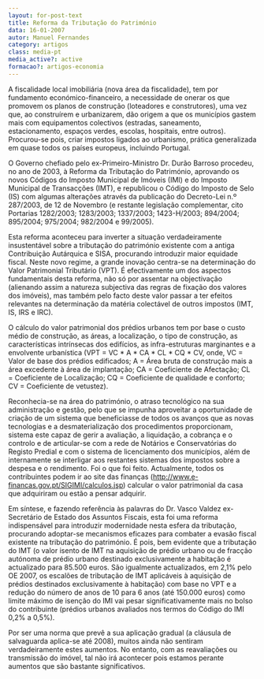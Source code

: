 ```yaml
---
layout: for-post-text
title: Reforma da Tributação do Património
data: 16-01-2007
autor: Manuel Fernandes
category: artigos
class: media-pt
media_active?: active
formacao?: artigos-economia
---  
```



A fiscalidade local imobiliária (nova área da fiscalidade), tem por fundamento económico-financeiro, a necessidade de onerar os que promovem os planos de construção (loteadores e construtores), uma vez que, ao construírem e urbanizarem, dão origem a que os municípios gastem mais com equipamentos colectivos (estradas, saneamento, estacionamento, espaços verdes, escolas, hospitais, entre outros). Procurou-se pois, criar impostos ligados ao urbanismo, prática generalizada em quase todos os países europeus, incluindo Portugal.

O Governo chefiado pelo ex-Primeiro-Ministro Dr. Durão Barroso procedeu, no ano de 2003, à Reforma da Tributação do Património, aprovando os novos Códigos do Imposto Municipal de Imóveis (IMI) e do Imposto Municipal de Transacções (IMT), e republicou o Código do Imposto de Selo (IS) com algumas alterações através da publicação do Decreto-Lei n.º 287/2003, de 12 de Novembro (e restante legislação complementar, cito Portarias 1282/2003; 1283/2003; 1337/2003; 1423-H/2003; 894/2004; 895/2004; 975/2004; 982/2004 e 99/2005).

Esta reforma aconteceu para inverter a situação verdadeiramente insustentável sobre a tributação do património existente com a antiga Contribuição Autárquica e SISA, procurando introduzir maior equidade fiscal. Neste novo regime, a grande inovação centra-se na determinação do Valor Patrimonial Tributário (VPT). É efectivamente um dos aspectos fundamentais desta reforma, não só por assentar na objectivação (alienando assim a natureza subjectiva das regras de fixação dos valores dos imóveis), mas também pelo facto deste valor passar a ter efeitos relevantes na determinação da matéria colectável de outros impostos (IMT, IS, IRS e IRC).

O cálculo do valor patrimonial dos prédios urbanos tem por base o custo médio de construção, as áreas, a localização, o tipo de construção, as características intrínsecas dos edifícios, as infra-estruturas marginantes e a envolvente urbanística (VPT = VC * A * CA * CL * CQ * CV, onde, VC = Valor de base dos prédios edificados; A = Área bruta de construção mais a área excedente à área de implantação; CA = Coeficiente de Afectação; CL = Coeficiente de Localização; CQ = Coeficiente de qualidade e conforto; CV = Coeficiente de vetustez).

Reconhecia-se na área do património, o atraso tecnológico na sua administração e gestão, pelo que se impunha aproveitar a oportunidade de criação de um sistema que beneficiasse de todos os avanços que as novas tecnologias e a desmaterialização dos procedimentos proporcionam, sistema este capaz de gerir a avaliação, a liquidação, a cobrança e o controlo e de articular-se com a rede de Notários e Conservatórias do Registo Predial e com o sistema de licenciamento dos municípios, além de internamente se interligar aos restantes sistemas dos impostos sobre a despesa e o rendimento. Foi o que foi feito. Actualmente, todos os contribuintes podem ir ao site das finanças (http://www.e-financas.gov.pt/SIGIMI/calculos.jsp) calcular o valor patrimonial da casa que adquiriram ou estão a pensar adquirir.

Em síntese, e fazendo referência às palavras do Dr. Vasco Valdez ex-Secretário de Estado dos Assuntos Fiscais, esta foi uma reforma indispensável para introduzir modernidade nesta esfera da tributação, procurando adoptar-se mecanismos eficazes para combater a evasão fiscal existente na tributação do património. É pois, bem evidente que a tributação do IMT (o valor isento de IMT na aquisição de prédio urbano ou de fracção autónoma de prédio urbano destinado exclusivamente a habitação é actualizado para 85.500 euros. São igualmente actualizados, em 2,1% pelo OE 2007, os escalões de tributação de IMT aplicáveis à aquisição de prédios destinados exclusivamente à habitação) com base no VPT e a redução do número de anos de 10 para 6 anos (até 150.000 euros) como limite máximo de isenção do IMI vai pesar significativamente mais no bolso do contribuinte (prédios urbanos avaliados nos termos do Código do IMI 0,2% a 0,5%).

Por ser uma norma que prevê a sua aplicação gradual (a cláusula de salvaguarda aplica-se até 2008), muitos ainda não sentiram verdadeiramente estes aumentos. No entanto, com as reavaliações ou transmissão do imóvel, tal não irá acontecer pois estamos perante aumentos que são bastante significativos.